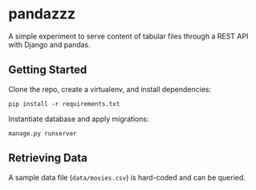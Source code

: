# pandazzz
A simple experiment to serve content of tabular files through a REST API with Django and pandas.

## Getting Started

Clone the repo, create a virtualenv, and install dependencies:

```
pip install -r requirements.txt
```

Instantiate database and apply migrations:

```
manage.py runserver 
```

## Retrieving Data

A sample data file (`data/movies.csv`) is hard-coded and can be queried.

